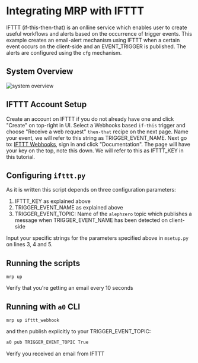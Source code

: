 # Integrating MRP with IFTTT

IFTTT (if-this-then-that) is an onlline service which enables user to create 
useful workflows and alerts based on the occurrence of trigger events. This
example creates an email-alert mechanism using IFTTT when a certain event occurs
on the client-side and an EVENT_TRIGGER is published. The alerts are
configured using the `cfg` mechanism.

## System Overview
![system overview](./ifttt_mrp_integration.jpg)

## IFTTT Account Setup

Create an account on IFTTT if you do not already have one and click "Create" on 
top-right in UI. Select a Webhooks based `if-this` trigger and choose "Receive a 
web request" `then-that` recipe on the next page. Name your event, we will refer
to this string as TRIGGER_EVENT_NAME. Next go to: 
[IFTTT Webhooks](https://ifttt.com/maker_webhooks), sign in and click 
"Documentation". The page will have your key on the top, note this down. We will
refer to this as IFTTT_KEY in this tutorial.

## Configuring `ifttt.py`

As it is written this script depends on three configuration parameters: 
1. IFTTT_KEY as explained above
2. TRIGGER_EVENT_NAME as explained above
3. TRIGGER_EVENT_TOPIC: Name of the `alephzero` topic which publishes a message
when TRIGGER_EVENT_NAME has been detected on client-side

Input your specific strings for the parameters specified above in `msetup.py`
on lines 3, 4 and 5.

## Running the scripts

```
mrp up 
```

Verify that you're getting an email every 10 seconds

## Running with `a0` CLI

```
mrp up ifttt_webhook
```

and then publish explicitly to your TRIGGER_EVENT_TOPIC: 
```sh
a0 pub TRIGGER_EVENT_TOPIC True 
```

Verify you received an email from IFTTT
